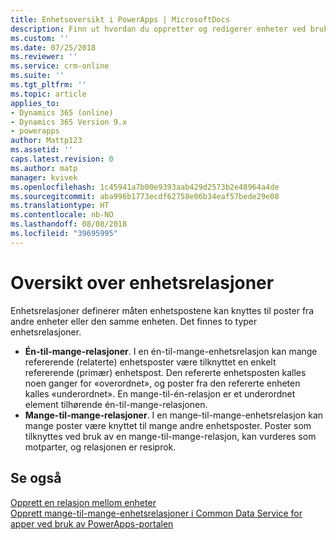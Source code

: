 ```yaml
---
title: Enhetsoversikt i PowerApps | MicrosoftDocs
description: Finn ut hvordan du oppretter og redigerer enheter ved bruk av PowerApps-portalen
ms.custom: ''
ms.date: 07/25/2018
ms.reviewer: ''
ms.service: crm-online
ms.suite: ''
ms.tgt_pltfrm: ''
ms.topic: article
applies_to:
- Dynamics 365 (online)
- Dynamics 365 Version 9.x
- powerapps
author: Mattp123
ms.assetid: ''
caps.latest.revision: 0
ms.author: matp
manager: kvivek
ms.openlocfilehash: 1c45941a7b00e9393aab429d2573b2e48964a4de
ms.sourcegitcommit: aba996b1773ecdf62758e06b34eaf57bede29e08
ms.translationtype: HT
ms.contentlocale: nb-NO
ms.lasthandoff: 08/08/2018
ms.locfileid: "39695995"
---
```

# <a name="entity-relationships-overview"></a>Oversikt over enhetsrelasjoner

Enhetsrelasjoner definerer måten enhetspostene kan knyttes til poster fra andre enheter eller den samme enheten. Det finnes to typer enhetsrelasjoner.
- **Én-til-mange-relasjoner**. I en én-til-mange-enhetsrelasjon kan mange refererende (relaterte) enhetsposter være tilknyttet en enkelt refererende (primær) enhetspost. Den refererte enhetsposten kalles noen ganger for «overordnet», og poster fra den refererte enheten kalles «underordnet».  En mange-til-én-relasjon er et underordnet element tilhørende én-til-mange-relasjonen.
- **Mange-til-mange-relasjoner**. I en mange-til-mange-enhetsrelasjon kan mange poster være knyttet til mange andre enhetsposter. Poster som tilknyttes ved bruk av en mange-til-mange-relasjon, kan vurderes som motparter, og relasjonen er resiprok. 

## <a name="see-also"></a>Se også
[Opprett en relasjon mellom enheter](data-platform-entity-lookup.md) <br/>
[Opprett mange-til-mange-enhetsrelasjoner i Common Data Service for apper ved bruk av PowerApps-portalen](create-edit-nn-relationships-portal.md)